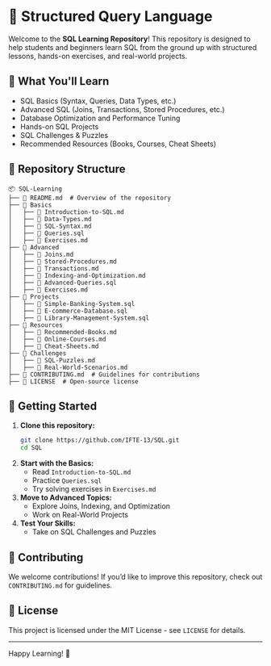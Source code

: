 # 📌 Structured Query Language

Welcome to the **SQL Learning Repository**! This repository is designed to help students and beginners learn SQL from the ground up with structured lessons, hands-on exercises, and real-world projects.

## 📖 What You'll Learn
- SQL Basics (Syntax, Queries, Data Types, etc.)
- Advanced SQL (Joins, Transactions, Stored Procedures, etc.)
- Database Optimization and Performance Tuning
- Hands-on SQL Projects
- SQL Challenges & Puzzles
- Recommended Resources (Books, Courses, Cheat Sheets)

## 📂 Repository Structure
```
📦 SQL-Learning
├── 📜 README.md  # Overview of the repository
├── 📂 Basics
│   ├── 📜 Introduction-to-SQL.md
│   ├── 📜 Data-Types.md
│   ├── 📜 SQL-Syntax.md
│   ├── 📜 Queries.sql
│   ├── 📜 Exercises.md
├── 📂 Advanced
│   ├── 📜 Joins.md
│   ├── 📜 Stored-Procedures.md
│   ├── 📜 Transactions.md
│   ├── 📜 Indexing-and-Optimization.md
│   ├── 📜 Advanced-Queries.sql
│   ├── 📜 Exercises.md
├── 📂 Projects
│   ├── 📜 Simple-Banking-System.sql
│   ├── 📜 E-commerce-Database.sql
│   ├── 📜 Library-Management-System.sql
├── 📂 Resources
│   ├── 📜 Recommended-Books.md
│   ├── 📜 Online-Courses.md
│   ├── 📜 Cheat-Sheets.md
├── 📂 Challenges
│   ├── 📜 SQL-Puzzles.md
│   ├── 📜 Real-World-Scenarios.md
├── 📜 CONTRIBUTING.md  # Guidelines for contributions
├── 📜 LICENSE  # Open-source license
```

## 🚀 Getting Started
1. **Clone this repository:**
   ```sh
   git clone https://github.com/IFTE-13/SQL.git
   cd SQL
   ```
2. **Start with the Basics:**
   - Read `Introduction-to-SQL.md`
   - Practice `Queries.sql`
   - Try solving exercises in `Exercises.md`
3. **Move to Advanced Topics:**
   - Explore Joins, Indexing, and Optimization
   - Work on Real-World Projects
4. **Test Your Skills:**
   - Take on SQL Challenges and Puzzles

## 🤝 Contributing
We welcome contributions! If you’d like to improve this repository, check out `CONTRIBUTING.md` for guidelines.

## 📜 License
This project is licensed under the MIT License - see `LICENSE` for details.

---

Happy Learning! 🚀

